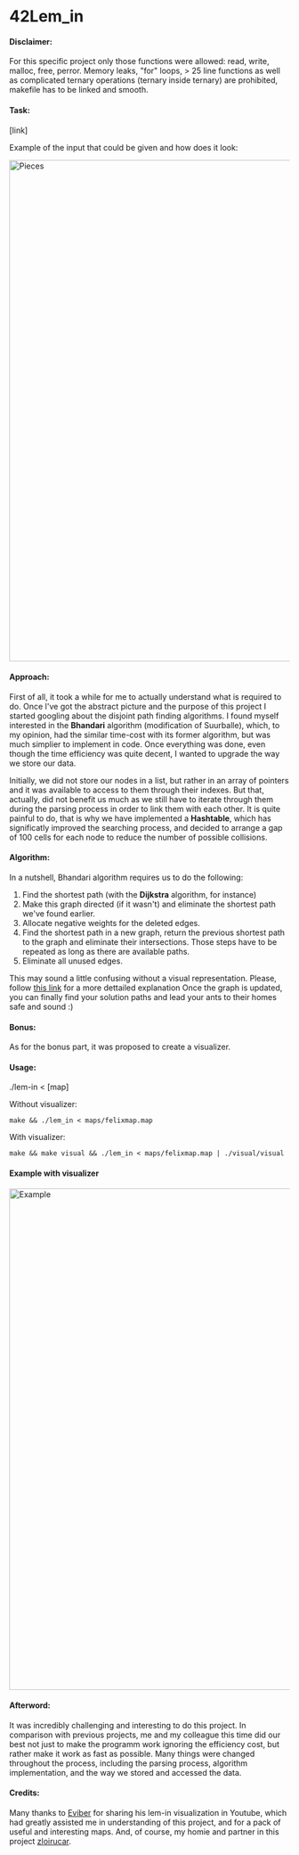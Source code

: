 # 42Lem_in
#### Disclaimer:

For this specific project only those functions were allowed:
read, write, malloc, free, perror. Memory leaks, "for" loops, > 25 line functions as well as complicated ternary operations (ternary inside ternary) are prohibited, makefile has to be linked and smooth.

#### Task:
[link]

Example of the input that could be given and how does it look:

<img src="https://i.imgur.com/lLRIG8C.png" width="900" title="Pieces">

#### Approach:
First of all, it took a while for me to actually understand what is required to do.
Once I've got the abstract picture and the purpose of this project I started googling about the disjoint path finding algorithms. I found myself interested in the **Bhandari** algorithm (modification of Suurballe), which, to my opinion, had the similar time-cost with its former algorithm, but was much simplier to implement in code.
Once everything was done, even though the time efficiency was quite decent, I wanted to upgrade the way we store our data.

Initially, we did not store our nodes in a list, but rather in an array of pointers and it was available to access to them through their indexes. But that, actually, did not benefit us much as we still have to iterate through them during the parsing process in order to link them with each other. It is quite painful to do, that is why we have implemented a **Hashtable**, which has significatly improved the searching process, and decided to arrange a gap of 100 cells for each node to reduce the number of possible collisions.

#### Algorithm:
In a nutshell, Bhandari algorithm requires us to do the following:
1) Find the shortest path (with the **Dijkstra** algorithm, for instance)
2) Make this graph directed (if it wasn't) and eliminate the shortest path we've found earlier.
4) Allocate negative weights for the deleted edges.
3) Find the shortest path in a new graph, return the previous shortest path to the graph and eliminate their intersections. Those steps have to be repeated as long as there are available paths.
5) Eliminate all unused edges.

This may sound a little confusing without a visual representation. Please, follow [this link](http://www.macfreek.nl/memory/Disjoint_Path_Finding) for a more dettailed explanation 
Once the graph is updated, you can finally find your solution paths and lead your ants to their homes safe and sound :)

#### Bonus:
As for the bonus part, it was proposed to create a visualizer.

#### Usage:

./lem-in < [map]

Without visualizer:
```shell
make && ./lem_in < maps/felixmap.map 
```

With visualizer:
```shell
make && make visual && ./lem_in < maps/felixmap.map | ./visual/visual
```

#### Example with visualizer

<img src="https://i.imgur.com/cOZKMVX.gif" width="900" title="Example">

#### Afterword:

It was incredibly challenging and interesting to do this project. In comparison with previous projects, me and my colleague this time did our best not just to make the programm work ignoring the efficiency cost, but rather make it work as fast as possible. Many things were changed throughout the process, including the parsing process, algorithm implementation, and the way we stored and accessed the data.

#### Credits:

Many thanks to [Eviber](https://github.com/Eviber) for sharing his lem-in visualization in Youtube, which had greatly assisted me in understanding of this project, and for a pack of useful and interesting maps. And, of course, my homie and partner in this project [zloirucar](https://github.com/zloirucar/).
